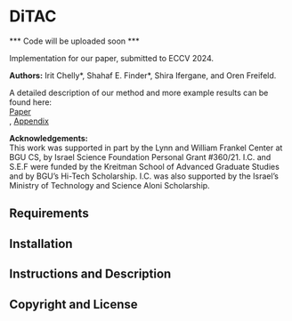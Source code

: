 # DiTAC

*** Code will be uploaded soon ***

Implementation for our paper, submitted to ECCV 2024.

**Authors:** Irit Chelly*, Shahaf E. Finder*, Shira Ifergane, and Oren Freifeld.

A detailed description of our method and more example results can be found here:<br />
[Paper](?)<br />, [Appendix](?)<br />


**Acknowledgements:**<br />
This work was supported in part by the Lynn and William Frankel Center at BGU CS, by Israel Science Foundation Personal Grant \#360/21. I.C. and S.E.F were funded by the Kreitman School of Advanced Graduate Studies and by BGU’s Hi-Tech Scholarship. I.C. was also supported by the Israel’s Ministry of Technology and Science Aloni Scholarship.


## Requirements

## Installation

## Instructions and Description

## Copyright and License
